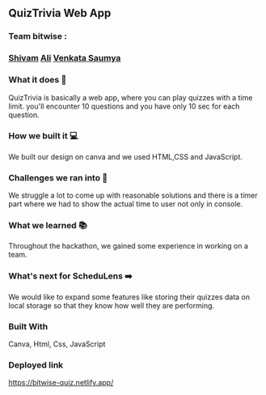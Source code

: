## QuizTrivia Web App
### Team bitwise :
### <a href="https://github.com/shivam30072">Shivam</a> <a href="https://github.com/brownpanthera">Ali</a> <a href="https://github.com/">Venkata Saumya</a> 
### What it does 📅
QuizTrivia is basically a web app, where you can play quizzes with a time limit. you'll encounter 10 questions and you have only 10 sec for each question.
### How we built it 💻
We built our design on canva and we used HTML,CSS and JavaScript.
### Challenges we ran into 👊
We struggle a lot to come up with reasonable solutions and there is a timer part where we had to show the actual time to user not only in console.
### What we learned 📚
Throughout the hackathon, we gained some experience in working on a team.
### What's next for ScheduLens ➡️
We would like to expand some features like storing their quizzes data on local storage so that they know how well they are performing.
### Built With
Canva, Html, Css, JavaScript
### Deployed link
https://bitwise-quiz.netlify.app/

